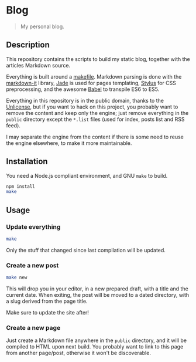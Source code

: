 Blog
====

> My personal blog.

Description
-----------

This repository contains the scripts to build my static blog, together
with the articles Markdown source.

Everything is built around a [makefile](Makefile). Markdown parsing is
done with the [markdown-it] library, [Jade] is used for pages
templating, [Stylus] for CSS preprocessing, and the awesome [Babel] to
transpile ES6 to ES5.

[markdown-it]: https://github.com/markdown-it/markdown-it
[Jade]: http://jade-lang.com/
[Stylus]: http://learnboost.github.io/stylus/
[Babel]: https://babeljs.io/

Everything in this repository is in the public domain, thanks to the
[Unlicense](http://unlicense.org/), but if you want to hack on this
project, you probably want to remove the content and keep only the
engine; just remove everything in the `public` directory except the
`*.list` files (used for index, posts list and RSS feed).

I may separate the engine from the content if there is some need to
reuse the engine elsewhere, to make it more maintainable.

Installation
------------

You need a Node.js compliant environment, and GNU `make` to build.

```sh
npm install
make
```

Usage
-----

### Update everything

```sh
make
```

Only the stuff that changed since last compilation will be updated.

### Create a new post

```sh
make new
```

This will drop you in your editor, in a new prepared draft, with a title
and the current date. When exiting, the post will be moved to a dated
directory, with a slug derived from the page title.

Make sure to update the site after!

### Create a new page

Just create a Markdown file anywhere in the `public` directory, and it
will be compiled to HTML upon next build. You probably want to link to
this page from another page/post, otherwise it won't be discoverable.
